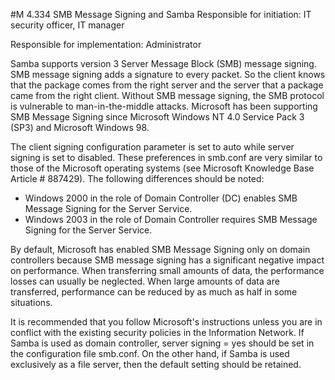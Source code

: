 #M 4.334 SMB Message Signing and Samba
Responsible for initiation: IT security officer, IT manager

Responsible for implementation: Administrator

Samba supports version 3 Server Message Block (SMB) message signing. SMB message signing adds a signature to every packet. So the client knows that the package comes from the right server and the server that a package came from the right client. Without SMB message signing, the SMB protocol is vulnerable to man-in-the-middle attacks. Microsoft has been supporting SMB Message Signing since Microsoft Windows NT 4.0 Service Pack 3 (SP3) and Microsoft Windows 98.

The client signing configuration parameter is set to auto while server signing is set to disabled. These preferences in smb.conf are very similar to those of the Microsoft operating systems (see Microsoft Knowledge Base Article # 887429). The following differences should be noted:

* Windows 2000 in the role of Domain Controller (DC) enables SMB Message Signing for the Server Service.
* Windows 2003 in the role of Domain Controller requires SMB Message Signing for the Server Service.


By default, Microsoft has enabled SMB Message Signing only on domain controllers because SMB message signing has a significant negative impact on performance. When transferring small amounts of data, the performance losses can usually be neglected. When large amounts of data are transferred, performance can be reduced by as much as half in some situations.

It is recommended that you follow Microsoft's instructions unless you are in conflict with the existing security policies in the Information Network. If Samba is used as domain controller, server signing = yes should be set in the configuration file smb.conf. On the other hand, if Samba is used exclusively as a file server, then the default setting should be retained.



